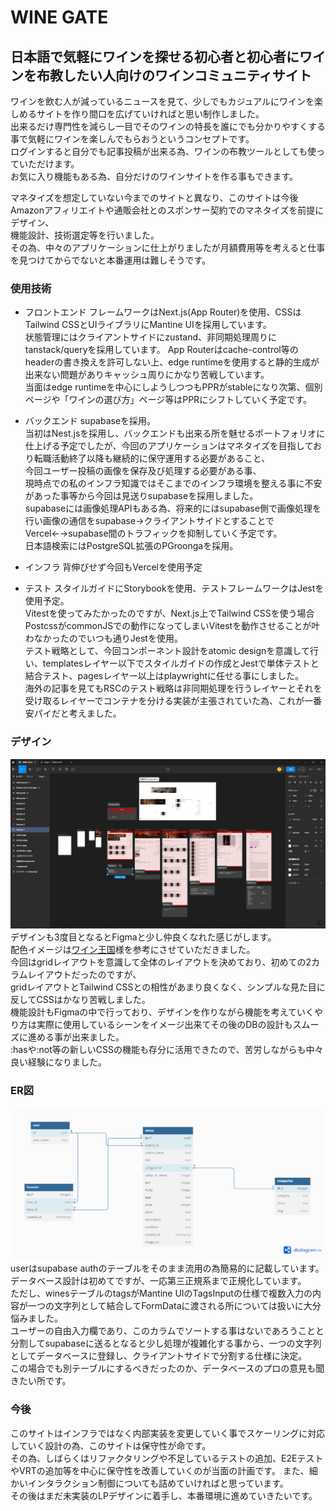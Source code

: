 # WINE GATE

## 日本語で気軽にワインを探せる初心者と初心者にワインを布教したい人向けのワインコミュニティサイト

ワインを飲む人が減っているニュースを見て、少しでもカジュアルにワインを楽しめるサイトを作り間口を広げていければと思い制作しました。  
出来るだけ専門性を減らし一目でそのワインの特長を誰にでも分かりやすくする事で気軽にワインを楽しんでもらおうというコンセプトです。  
ログインすると自分でも記事投稿が出来る為、ワインの布教ツールとしても使っていただけます。  
お気に入り機能もある為、自分だけのワインサイトを作る事もできます。

マネタイズを想定していない今までのサイトと異なり、このサイトは今後Amazonアフィリエイトや通販会社とのスポンサー契約でのマネタイズを前提にデザイン、  
機能設計、技術選定等を行いました。  
その為、中々のアプリケーションに仕上がりましたが月額費用等を考えると仕事を見つけてからでないと本番運用は難しそうです。

### 使用技術

- フロントエンド
  フレームワークはNext.js(App Router)を使用、CSSはTailwind CSSとUIライブラリにMantine UIを採用しています。  
  状態管理にはクライアントサイドにzustand、非同期処理周りにtanstack/queryを採用しています。
  App Routerはcache-control等のheaderの書き換えを許可しない上、edge runtimeを使用すると静的生成が出来ない問題がありキャッシュ周りにかなり苦戦しています。  
  当面はedge runtimeを中心にしようしつつもPPRがstableになり次第、個別ページや「ワインの選び方」ページ等はPPRにシフトしていく予定です。

- バックエンド
  supabaseを採用。  
  当初はNest.jsを採用し、バックエンドも出来る所を魅せるポートフォリオに仕上げる予定でしたが、今回のアプリケーションはマネタイズを目指しており転職活動終了以降も継続的に保守運用する必要があること、  
  今回ユーザー投稿の画像を保存及び処理する必要がある事、  
  現時点での私のインフラ知識ではそこまでのインフラ環境を整える事に不安があった事等から今回は見送りsupabaseを採用しました。  
  supabaseには画像処理APIもある為、将来的にはsupabase側で画像処理を行い画像の通信をsupabase→クライアントサイドとすることでVercel←→supabase間のトラフィックを抑制していく予定です。  
  日本語検索にはPostgreSQL拡張のPGroongaを採用。

- インフラ
  背伸びせず今回もVercelを使用予定

- テスト
  スタイルガイドにStorybookを使用、テストフレームワークはJestを使用予定。  
  Vitestを使ってみたかったのですが、Next.js上でTailwind CSSを使う場合PostcssがcommonJSでの動作になってしまいVitestを動作させることが叶わなかったのでいつも通りJestを使用。  
  テスト戦略として、今回コンポーネント設計をatomic designを意識して行い、templatesレイヤー以下でスタイルガイドの作成とJestで単体テストと結合テスト、pagesレイヤー以上はplaywrightに任せる事にしました。  
  海外の記事を見てもRSCのテスト戦略は非同期処理を行うレイヤーとそれを受け取るレイヤーでコンテナを分ける実装が主張されていた為、これが一番安パイだと考えました。

### デザイン

![Figmaのデザイン](./public/design_image.png)
デザインも3度目となるとFigmaと少し仲良くなれた感じがします。  
配色イメージは[ワイン王国](https://www.winekingdom.co.jp/)様を参考にさせていただきました。  
今回はgridレイアウトを意識して全体のレイアウトを決めており、初めての2カラムレイアウトだったのですが、  
gridレイアウトとTailwind CSSとの相性があまり良くなく、シンプルな見た目に反してCSSはかなり苦戦しました。  
機能設計もFigmaの中で行っており、デザインを作りながら機能を考えていくやり方は実際に使用しているシーンをイメージ出来てその後のDBの設計もスムーズに進める事が出来ました。  
:hasや:not等の新しいCSSの機能も存分に活用できたので、苦労しながらも中々良い経験になりました。

### ER図

![ER図](./public/erchart.png)
userはsupabase authのテーブルをそのまま流用の為簡易的に記載しています。  
データベース設計は初めてですが、一応第三正規系まで正規化しています。  
ただし、winesテーブルのtagsがMantine UIのTagsInputの仕様で複数入力の内容が一つの文字列として結合してFormDataに渡される所については扱いに大分悩みました。  
ユーザーの自由入力欄であり、このカラムでソートする事はないであろうことと分割してsupabaseに送るとなると少し処理が複雑化する事から、一つの文字列としてデータベースに登録し、クライアントサイドで分割する仕様に決定。  
この場合でも別テーブルにするべきだったのか、データベースのプロの意見も聞きたい所です。

### 今後

このサイトはインフラではなく内部実装を変更していく事でスケーリングに対応していく設計の為、このサイトは保守性が命です。  
その為、しばらくはリファクタリングや不足しているテストの追加、E2EテストやVRTの追加等を中心に保守性を改善していくのが当面の計画です。
また、細かいインタラクション制御についても詰めていければと思っています。  
その後はまだ未実装のLPデザインに着手し、本番環境に進めていきたいです。

